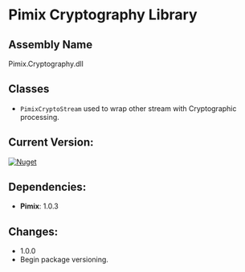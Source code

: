 Pimix Cryptography Library
===

Assembly Name
---
Pimix.Cryptography.dll

Classes
---
 - `PimixCryptoStream` used to wrap other stream with Cryptographic processing.

Current Version:
---
[![Nuget](https://img.shields.io/nuget/v/Pimix.Cryptography.svg)](http://nuget.org/packages/Pimix.Cryptography)

Dependencies:
---
 - **Pimix**: 1.0.3

Changes:
---
 - 1.0.0
  - Begin package versioning.
